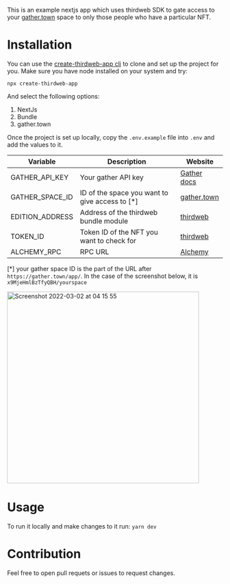This is an example nextjs app which uses thirdweb SDK to gate access to your [gather.town](https://gather.town) space to only those people who have a particular NFT. 


# Installation
You can use the [create-thirdweb-app cli](https://www.npmjs.com/package/create-thirdweb-app) to clone and set up the project for you. Make sure you have node installed on your system and try:

```npx create-thirdweb-app```

And select the following options:
1. NextJs
2. Bundle
3. gather.town


Once the project is set up locally, copy the `.env.example` file into `.env` and add the values to it.


| Variable | Description | Website |
|---|---|---|
| GATHER_API_KEY | Your gather API key | [Gather docs](https://www.notion.so/Gather-HTTP-API-3bbf6c59325f40aca7ef5ce14c677444) |
| GATHER_SPACE_ID | ID of the space you want to give access to [*] | [gather.town](https://gather.town) |
| EDITION_ADDRESS | Address of the thirdweb bundle module | [thirdweb](https://thirdweb.com) |
| TOKEN_ID | Token ID of the NFT you want to check for | [thirdweb](https://thirdweb.com) |
| ALCHEMY_RPC | RPC URL | [Alchemy](https://www.alchemy.com/) | 


[*] your gather space ID is the part of the URL after `https://gather.town/app/`. In the case of the screenshot below, it is `x9MjeHmlBzTfyQBH/yourspace`

<img width="448" alt="Screenshot 2022-03-02 at 04 15 55" src="https://user-images.githubusercontent.com/62694274/156261749-b6b2dde5-88a7-4c5a-9a4d-e050695498f2.png">

# Usage
To run it locally and make changes to it run:
```yarn dev```


# Contribution
Feel free to open pull requets or issues to request changes.
